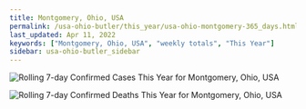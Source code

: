 ```yaml
---
title: Montgomery, Ohio, USA
permalink: /usa-ohio-butler/this_year/usa-ohio-montgomery-365_days.html
last_updated: Apr 11, 2022
keywords: ["Montgomery, Ohio, USA", "weekly totals", "This Year"]
sidebar: usa-ohio-butler_sidebar
---
```


![Rolling 7-day Confirmed Cases This Year for Montgomery, Ohio, USA](/covid_tracker/images/graphs/usa-ohio-montgomery-rolling_7_days_confirmed-365_days_graph.png)

![Rolling 7-day Confirmed Deaths This Year for Montgomery, Ohio, USA](/covid_tracker/images/graphs/usa-ohio-montgomery-rolling_7_days_deaths-365_days_graph.png)
